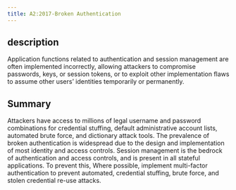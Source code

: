 ```yaml
---
title: A2:2017-Broken Authentication
---
```


## description 
Application functions related to authentication and session management are often implemented incorrectly, allowing attackers to compromise passwords, keys, or session tokens, or to exploit other implementation flaws to assume other users’ identities temporarily or permanently.


## Summary
Attackers have access to millions of legal username and password combinations for credential stuffing, default administrative account lists, automated brute force, and dictionary attack tools. The prevalence of broken authentication is widespread due to the design and implementation of most identity and access controls. Session management is the bedrock of authentication and access controls, and is present in all stateful applications. To prevent this, Where possible, implement multi-factor authentication to prevent automated, credential stuffing, brute force, and stolen credential re-use attacks.
